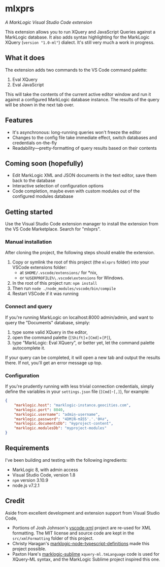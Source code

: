 # mlxprs

*A MarkLogic Visual Studio Code extension*

This extension allows you to run XQuery and JavaScript Queries against a MarkLogic database.
It also adds syntax highlighting for the MarkLogic XQuery (`version "1.0-ml"`) dialect.
It's still very much a work in progress.

## What it does

The extension adds two commands to the VS Code command palette:

1. Eval XQuery
2. Eval JavaScript

This will take the contents of the current active editor window and run it against a configured MarkLogic database instance.
The results of the query will be shown in the next tab over.

## Features

- It's asynchronous: long-running queries won't freeze the editor
- Changes to the config file take immediate effect, switch databases and credentials on-the-fly
- Readability—pretty-formatting of query results based on their contents

## Coming soon (hopefully)

- Edit MarkLogic XML and JSON documents in the text editor, save them back to the database
- Interactive selection of configuration options
- Code completion, maybe even with custom modules out of the configured modules database

## Getting started

Use the Visual Studio Code extension manager to install the extension from the VS Code Marketplace. Search for "mlxprs".

### Manual installation

After cloning the project, the following steps should enable the extension.

1. Copy or symlink the root of this project (the `mlxprs` folder) into your VSCode extensions folder:
    - at `$HOME/.vscode/extensions/` for *nix,
    - or `%USERPROFILE%\.vscode\extensions` for Windows.
2. In the root of this project run: `npm install`
3. Then run `node ./node_modules/vscode/bin/compile`
4. Restart VSCode if it was running


### Connect and query

If you're running MarkLogic on localhost:8000 admin/admin, and want to query the "Documents" database,
simply:

1. type some valid XQuery in the editor,
2. open the command palette (`[Shift]`+`[Cmd]`+`[P]`),
3. type "MarkLogic: Eval XQuery", or better yet, let the command palette autocomplete it.

If your query can be completed, it will open a new tab and output the results there.
If not, you'll get an error message up top.

### Configuration

If you're prudently running with less trivial connection credentials,
simply define the variables in your `settings.json` file (`[Cmd]`-`[,]`),
for example:

```json
{
    "marklogic.host": "marklogic-instance.geocities.com",
    "marklogic.port": 8040,
    "marklogic.username": "admin-username",
    "marklogic.password": "4DM|Ñ-πå55'.'.'0®∂",
    "marklogic.documentsDb": "myproject-content",
    "marklogic.modulesDb": "myproject-modules"
}
```

## Requirements

I've been building and testing with the following ingredients:

- MarkLogic 8, with admin access
- Visual Studio Code, version 1.8
- `npm` version 3.10.9
- node.js v7.2.1

## Credit

Aside from excellent development and extension support from Visual Studio Code,

- Portions of Josh Johnson's [vscode-xml](https://github.com/DotJoshJohnson/vscode-xml) project are re-used
for XML formatting. The MIT license and source code are kept in the `src/xmlFormatting` folder of this project.
- Christy Haragan's [marklogic-node-typescript-definitions](https://github.com/christyharagan/marklogic-node-typescript-definitions)
made this project possible.
- Paxton Hare's [marklogic-sublime](https://github.com/paxtonhare/MarkLogic-Sublime)
`xquery-ml.tmLanguage` code is used for XQuery-ML syntax, and the MarkLogic Sublime project inspired this one.

